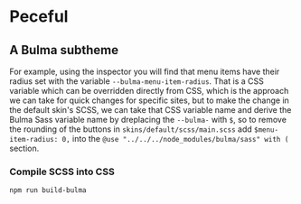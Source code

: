 # Peceful

## A Bulma subtheme

For example, using the inspector you will find that menu items have their radius set with the variable `--bulma-menu-item-radius`.  That is a CSS variable which can be overridden directly from CSS, which is the approach we can take for quick changes for specific sites, but to make the change in the default skin's SCSS, we can take that CSS variable name and derive the Bulma Sass variable name by dreplacing the `--bulma-` with `$`, so to remove the rounding of the buttons in `skins/default/scss/main.scss` add `$menu-item-radius: 0,` into the `@use "../../../node_modules/bulma/sass" with (` section.

### Compile SCSS into CSS

```
npm run build-bulma
```
